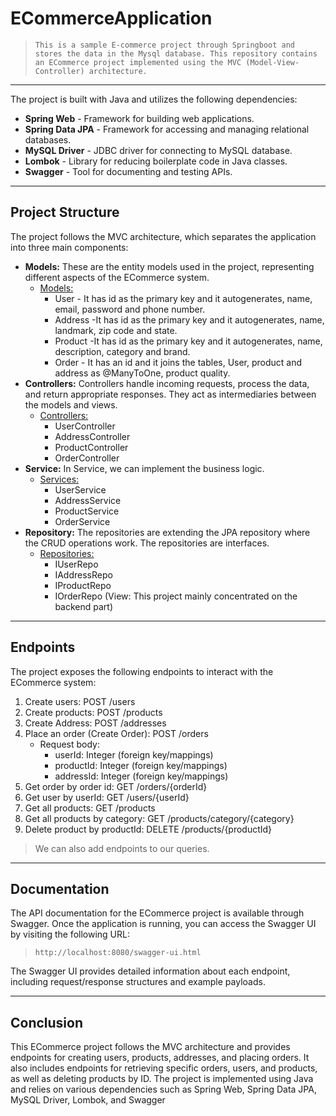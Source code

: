 # ECommerceApplication
> `This is a sample E-commerce project through Springboot and stores the data in the Mysql database. This repository contains an ECommerce project implemented using the MVC (Model-View-Controller) architecture.`
---
The project is built with Java and utilizes the following dependencies:

* **Spring Web** - Framework for building web applications.
* **Spring Data JPA** - Framework for accessing and managing relational databases.
* **MySQL Driver** - JDBC driver for connecting to MySQL database.
* **Lombok** - Library for reducing boilerplate code in Java classes.
* **Swagger** - Tool for documenting and testing APIs.
---
## Project Structure
The project follows the MVC architecture, which separates the application into three main components:

* **Models:** These are the entity models used in the project, representing different aspects of the ECommerce system.
  * <ins>Models:</ins>
      * User - It has id as the primary key and it autogenerates, name, email, password and phone number.
      * Address -It has id as the primary key and it autogenerates, name, landmark, zip code and state.
      * Product -It has id as the primary key and it autogenerates, name, description, category and brand.
      * Order - It has an id and it joins the tables, User, product and address as @ManyToOne, product quality. 
* **Controllers:** Controllers handle incoming requests, process the data, and return appropriate responses. They act as intermediaries between the models and views.
    * <ins>Controllers:</ins>
      * UserController
      * AddressController
      * ProductController
      * OrderController
* **Service:** In Service, we can implement the business logic.
    * <ins>Services:</ins>
      * UserService
      * AddressService
      * ProductService
      * OrderService
* **Repository:** The repositories are extending the JPA repository where the CRUD operations work. The repositories are interfaces.
    * <ins>Repositories:</ins>
      * IUserRepo
      * IAddressRepo
      * IProductRepo
      * IOrderRepo
(View: This project mainly concentrated on the backend part)

---
## Endpoints
The project exposes the following endpoints to interact with the ECommerce system:

1. Create users: POST /users
2. Create products: POST /products
3. Create Address: POST /addresses
4. Place an order (Create Order): POST /orders
    * Request body:
        * userId: Integer (foreign key/mappings)
        * productId: Integer (foreign key/mappings)
        * addressId: Integer (foreign key/mappings)
5. Get order by order id: GET /orders/{orderId}
6. Get user by userId: GET /users/{userId}
7. Get all products: GET /products
8. Get all products by category: GET /products/category/{category}
9. Delete product by productId: DELETE /products/{productId}
  > We can also add endpoints to our queries.  
---
## Documentation
The API documentation for the ECommerce project is available through Swagger. Once the application is running, you can access the Swagger UI by visiting the following URL:
> `http://localhost:8080/swagger-ui.html`

The Swagger UI provides detailed information about each endpoint, including request/response structures and example payloads. 

---
## Conclusion  
This ECommerce project follows the MVC architecture and provides endpoints for creating users, products, addresses, and placing orders. It also includes endpoints for retrieving specific orders, users, and products, as well as deleting products by ID. The project is implemented using Java and relies on various dependencies such as Spring Web, Spring Data JPA, MySQL Driver, Lombok, and Swagger
